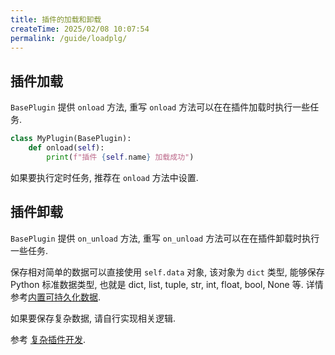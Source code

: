 ```yaml
---
title: 插件的加载和卸载
createTime: 2025/02/08 10:07:54
permalink: /guide/loadplg/
---
```


## 插件加载

`BasePlugin` 提供 `onload` 方法, 重写 `onload` 方法可以在在插件加载时执行一些任务.

```python
class MyPlugin(BasePlugin):
    def onload(self):
        print(f"插件 {self.name} 加载成功")
```

如果要执行定时任务, 推荐在 `onload` 方法中设置.

## 插件卸载

`BasePlugin` 提供 `on_unload` 方法, 重写 `on_unload` 方法可以在在插件卸载时执行一些任务.

保存相对简单的数据可以直接使用 `self.data` 对象, 该对象为 `dict` 类型, 能够保存 Python 标准数据类型, 也就是 dict, list, tuple, str, int, float, bool, None 等. 详情参考[内置可持久化数据](./4.%20内置可持久化数据.md).

如果要保存复杂数据, 请自行实现相关逻辑.

参考 [复杂插件开发](./6.%20复杂插件开发.md).
